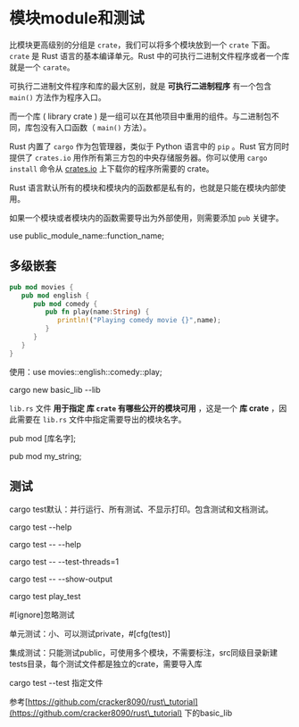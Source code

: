 # 模块module和测试

比模块更高级别的分组是 `crate`，我们可以将多个模块放到一个 `crate` 下面。`crate` 是 Rust 语言的基本编译单元。Rust 中的可执行二进制文件程序或者一个库就是一个 `carate`。

可执行二进制文件程序和库的最大区别，就是 **可执行二进制程序** 有一个包含 `main()` 方法作为程序入口。

而一个库 ( library crate ) 是一组可以在其他项目中重用的组件。与二进制包不同，库包没有入口函数（ `main()` 方法）。

Rust 内置了 `cargo` 作为包管理器，类似于 Python 语言中的 `pip` 。Rust 官方同时提供了 `crates.io` 用作所有第三方包的中央存储服务器。你可以使用 `cargo install` 命令从 [crates.io](https://crates.io/) 上下载你的程序所需要的 crate。

Rust 语言默认所有的模块和模块内的函数都是私有的，也就是只能在模块内部使用。

如果一个模块或者模块内的函数需要导出为外部使用，则需要添加 `pub` 关键字。

use public\_module\_name::function\_name;

## 多级嵌套

```rust
pub mod movies {
   pub mod english {
      pub mod comedy {
         pub fn play(name:String) {
            println!("Playing comedy movie {}",name);
         }
      }
   }
}
```

使用：use movies::english::comedy::play;

cargo new basic\_lib --lib

`lib.rs` 文件 **用于指定 库 `crate` 有哪些公开的模块可用** ，这是一个 **库 crate** ，因此需要在 `lib.rs` 文件中指定需要导出的模块名字。

pub mod \[库名字];

pub mod my\_string;

## 测试

cargo test默认：并行运行、所有测试、不显示打印。包含测试和文档测试。

cargo test --help

cargo test -- --help

cargo test -- --test-threads=1

cargo test -- --show-output

cargo test play\_test

\#\[ignore]忽略测试

单元测试：小、可以测试private，#\[cfg(test)]

集成测试：只能测试public，可使用多个模块，不需要标注，src同级目录新建tests目录，每个测试文件都是独立的crate，需要导入库

cargo test --test 指定文件

参考[https://github.com/cracker8090/rust\_tutorial](https://github.com/cracker8090/rust\_tutorial) 下的basic\_lib
